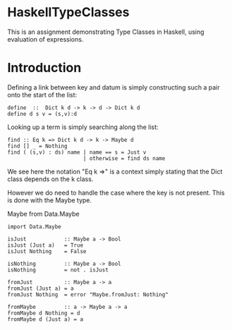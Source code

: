 # HaskellTypeClasses
This is an assignment demonstrating Type Classes in Haskell, using evaluation of expressions.

# Introduction



Defining a link between key and datum is simply constructing such a pair onto the start of the list:

```
define  ::  Dict k d -> k -> d -> Dict k d
define d s v = (s,v):d
```

Looking up a term is simply searching along the list:

```
find :: Eq k => Dict k d -> k -> Maybe d
find [] _ = Nothing
find ( (s,v) : ds) name | name == s = Just v
                        | otherwise = find ds name
```
We see here the notation "Eq k =>" is a context simply stating that the Dict class depends on the k class.

However we do need to handle the case where the key is not present. This is done with the Maybe type.  

Maybe from Data.Maybe  


```
import Data.Maybe

isJust            :: Maybe a -> Bool
isJust (Just a)   = True
isJust Nothing    = False

isNothing         :: Maybe a -> Bool
isNothing         = not . isJust

fromJust          :: Maybe a -> a
fromJust (Just a) = a
fromJust Nothing  = error "Maybe.fromJust: Nothing"

fromMaybe         :: a -> Maybe a -> a
fromMaybe d Nothing = d
fromMaybe d (Just a) = a
```  




